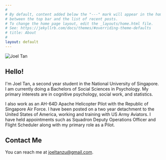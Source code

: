 ```yaml
---
#
# By default, content added below the "---" mark will appear in the home page
# between the top bar and the list of recent posts.
# To change the home page layout, edit the _layouts/home.html file.
# See: https://jekyllrb.com/docs/themes/#overriding-theme-defaults
# title: About
#
layout: default
---
```

![Joel Tan](https://media-exp1.licdn.com/dms/image/C5103AQHwKZgJiIHZHA/profile-displayphoto-shrink_200_200/0?e=1596672000&v=beta&t=QBAgxuFtKnZrknXs0IpYzk9GYPeKgIs58NuS0Qku2Bc)
## Hello!

I'm Joel Tan, a second year student in the National University of Singapore. I am currently doing a Bachelors of Social Sciences in Psychology. My primary interests are in cognitive psychology, social work, and statistics. 

I also work as an AH-64D Apache Helicopter Pilot with the Republic of Singapore Air Force. I have been posted on a two year detachment to the United States of America, working and training with US Army Aviators. I have held appointments such as Squadron Deputy Operations Officer and Flight Scheduler along with my primary role as a Pilot. 

## Contact Me
You can reach me at [joeltanzu@gmail.com](mailto:joeltanzu@gmail.com).
